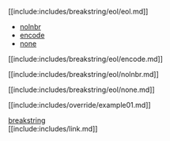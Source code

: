 [[include:includes/breakstring/eol/eol.md]]

* [nolnbr](noLnBr/index.html)
* [encode](encode/index.html)
* [none](none/index.html)


[[include:includes/breakstring/eol/encode.md]]

[[include:includes/breakstring/eol/nolnbr.md]]

[[include:includes/breakstring/eol/none.md]]

[[include:includes/override/example01.md]]

[breakstring](../index.html)  
[[include:includes/link.md]]